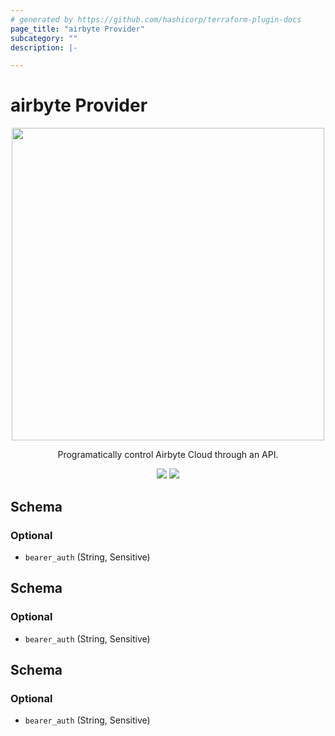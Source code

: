 ```yaml
---
# generated by https://github.com/hashicorp/terraform-plugin-docs
page_title: "airbyte Provider"
subcategory: ""
description: |-

---
```


# airbyte Provider

<div align="center">
    <picture>
        <img src="https://user-images.githubusercontent.com/68016351/222853569-b35cc448-6481-4cf2-a237-bd5da47e94fd.png" width="500">
    </picture>
   <p>Programatically control Airbyte Cloud through an API.</p>
   <a href="https://reference.airbyte.com/reference/start"><img src="https://img.shields.io/static/v1?label=Docs&message=API Ref&color=000000&style=for-the-badge" /></a>
  <a href="https://opensource.org/licenses/MIT"><img src="https://img.shields.io/badge/License-MIT-blue.svg?style=for-the-badge" /></a>
</div>


<!-- schema generated by tfplugindocs -->
## Schema

### Optional

- `bearer_auth` (String, Sensitive)



<!-- schema generated by tfplugindocs -->
## Schema

### Optional

- `bearer_auth` (String, Sensitive)




<!-- schema generated by tfplugindocs -->
## Schema

### Optional

- `bearer_auth` (String, Sensitive)
